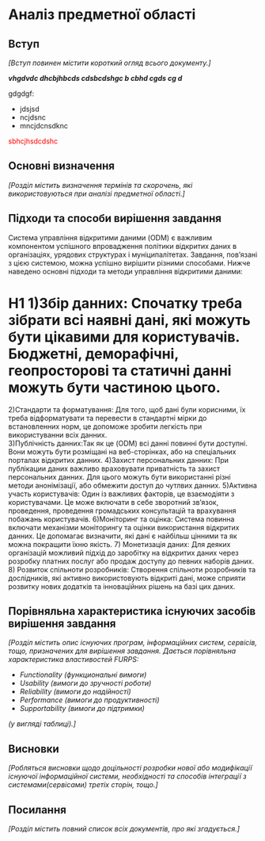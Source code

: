 # Аналіз предметної області

## Вступ

*[Вступ повинен містити короткий огляд всього документу.]*
 
 ***vhgdvdc dhcbjhbcds cdsbcdshgc b cbhd cgds cg d***

 gdgdgf:
 - jdsjsd
 - ncjdsnc
 - mncjdcnsdknc

<span style="color:red"> sbhcjhsdcdshc </span>

## Основні визначення

*[Розділ містить визначення термінів та скорочень, які використовуються при аналізі предметної області.]*

## Підходи та способи вирішення завдання

Система управління відкритими даними (ODM) є важливим компонентом успішного впровадження політики відкритих даних в організаціях, урядових структурах і муніципалітетах. Завдання, пов’язані з цією системою, можна успішно вирішити різними способами. Нижче наведено основні підходи та методи управління відкритими даними:

# H1 1)Збір данних: Спочатку треба зібрати всі наявні дані, які можуть бути цікавими для користувачів. Бюджетні, деморафічні, геопросторові та статичні данні можуть бути частиною цього. 
2)Стандарти та форматування: Для того, щоб дані були корисними, їх треба відформатувати та перевести в стандартні мірки до встановленних норм, це допоможе зробити легкість при використуванни всіх данних.  
3)Публічність данних:Так як це (ODM) всі данні повинні бути доступні. Вони можуть бути розміщані на веб-сторінках, або на спеціальних порталах відкритих данних. 
4)Захист персональних данних: При публікации даних важливо враховувати приватність та захист персональних данних. Для цього можуть бути використанні різні методи анонімізації, або обмежити  доступ до чутлвих данних. 
5)Активна участь користувачів: Один із важливих факторів, це взаємодіяти з користувачами. Це може включати в себе зворотний зв’язок, проведення, проведення громадських консультацій та врахування побажань користувачів. 
6)Моніторинг та оцінка: Система повинна включати механізми моніторингу та оцінки використання відкритих данних. Це допомагає визначити, які дані є найбільш цінними та як можна покращити їхню якість. 
7) Монетизація даних: Для деяких організацій можливий підхід до заробітку на відкритих даних через розробку платних послуг або продаж доступу до певних наборів даних. 
8) Розвиток спільноти розробників: Створення спільноти розробників та дослідників, які активно використовують відкриті дані, може сприяти розвитку нових додатків та інноваційних рішень на базі цих даних. 


## Порівняльна характеристика існуючих засобів вирішення завдання

*[Розділ містить опис існуючих програм, інформаційних систем, сервісів, тощо, призначених для вирішення 
завдання. Дається порівняльна характеристика властивостей FURPS:*
- *Functionality (функциональні вимоги)*
- *Usability (вимоги до зручності роботи)*
- *Reliability (вимоги до надійності)*
- *Performance (вимоги до продуктивності)*
- *Supportability (вимоги до підтримки)*

 *(у вигляді таблиці).]*

## Висновки

*[Робляться висновки щодо доцільності розробки нової або модифікації існуючої інформаційної системи, необхідності та способів інтеграції з системами(сервісами) третіх сторін, тощо.]*

## Посилання

*[Розділ містить повний список всіх документів, про які згадується.]*
